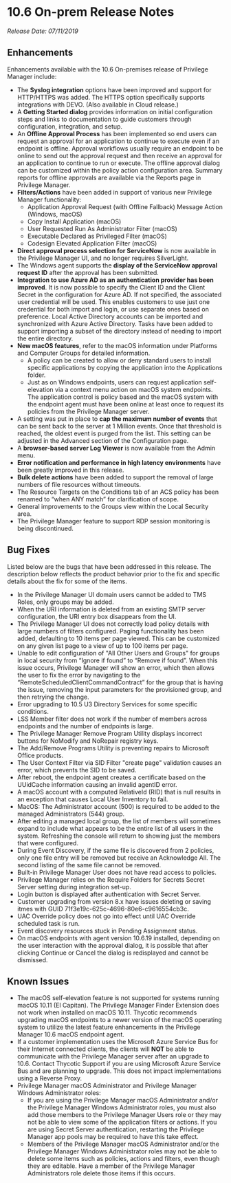[title]: # (10.6 On-prem)
[tags]: # (on-premises)
[priority]: # (30098)
# 10.6 On-prem Release Notes

_Release Date: 07/11/2019_

## Enhancements

Enhancements available with the 10.6 On-premises release of Privilege Manager include:

* The __Syslog integration__ options have been improved and support for HTTP/HTTPS was added. The HTTPS option specifically supports integrations with DEVO. (Also available in Cloud release.)
* A __Getting Started dialog__ provides information on initial configuration steps and links to documentation to guide customers through configuration, integration, and setup.
* An __Offline Approval Process__ has been implemented so end users can request an approval for an application to continue to execute even if an endpoint is offline. Approval workflows usually require an endpoint to be online to send out the approval request and then receive an approval for an application to continue to run or execute. The offline approval dialog can be customized within the policy action configuration area. Summary reports for offline approvals are available via the Reports page in Privilege Manager.
* __Filters/Actions__ have been added in support of various new Privilege Manager functionality:
  * Application Approval Request (with Offline Fallback) Message Action (Windows, macOS)
  * Copy Install Application (macOS)
  * User Requested Run As Administrator Filter (macOS)
  * Executable Declared as Privileged Filter (macOS)
  * Codesign Elevated Application Filter (macOS)
* __Direct approval process selection for ServiceNow__ is now available in the Privilege Manager UI, and no longer requires SilverLight.
* The Windows agent supports the __display of the ServiceNow approval request ID__ after the approval has been submitted.
* __Integration to use Azure AD as an authentication provider has been improved__. It is now possible to specify the Client ID and the Client Secret in the configuration for Azure AD. If not specified, the associated user credential will be used. This enables customers to use just one credential for both import and login, or use separate ones based on preference. Local Active Directory accounts can be imported and synchronized with Azure Active Directory. Tasks have been added to support importing a subset of the directory instead of needing to import the entire directory.
* __New macOS features__, refer to the macOS information under Platforms and Computer Groups for detailed information.
  * A policy can be created to allow or deny standard users to install specific applications by copying the application into the Applications folder.
  * Just as on Windows endpoints, users can request application self-elevation via a context menu action on macOS system endpoints. The application control is policy based and the macOS system with the endpoint agent must have been online at least once to request its policies from the Privilege Manager server.
* A setting was put in place to **cap the maximum number of events** that can be sent back to the server at 1 Million events. Once that threshold is reached, the oldest event is purged from the list. This setting can be adjusted in the Advanced section of the Configuration page.
* A __browser-based server Log Viewer__ is now available from the Admin menu.
* __Error notification and performance in high latency environments__ have been greatly improved in this release.
* __Bulk delete actions__ have been added to support the removal of large numbers of file resources without timeouts.
* The Resource Targets on the Conditions tab of an ACS policy has been renamed to “when ANY match” for clarification of scope.
* General improvements to the Groups view within the Local Security area.
* The Privilege Manager feature to support RDP session monitoring is being discontinued.

## Bug Fixes

Listed below are the bugs that have been addressed in this release. The description below reflects the product behavior prior to the fix and specific details about the fix for some of the items.

* In the Privilege Manager UI domain users cannot be added to TMS Roles, only groups may be added.
* When the URI information is deleted from an existing SMTP server configuration, the URI entry box disappears from the UI.
* The Privilege Manager UI does not correctly load policy details with large numbers of filters configured. Paging functionality has been added, defaulting to 10 items per page viewed. This can be customized on any given list page to a view of up to 100 items per page.
* Unable to edit configuration of "All Other Users and Groups" for groups in local security from “Ignore if found” to “Remove if found”. When this issue occurs, Privilege Manager will show an error, which then allows the user to fix the error by navigating to the “RemoteScheduledClientCommandContract” for the group that is having the issue, removing the input parameters for the provisioned group, and then retrying the change.
* Error upgrading to 10.5 U3 Directory Services for some specific conditions.
* LSS Member filter does not work if the number of members across endpoints and the number of endpoints is large.
* The Privilege Manager Remove Program Utility displays incorrect buttons for NoModify and NoRepair registry keys.
* The Add/Remove Programs Utility is preventing repairs to Microsoft Office products.
* The User Context Filter via SID Filter "create page" validation causes an error, which prevents the SID to be saved.
* After reboot, the endpoint agent creates a certificate based on the UUidCache information causing an invalid agentID error.
* A macOS account with a computed RelativeId (RID) that is null results in an exception that causes Local User Inventory to fail.
* MacOS: The Administrator account (500) is required to be added to the managed Administrators (544) group.
* After editing a managed local group, the list of members will sometimes expand to include what appears to be the entire list of all users in the system. Refreshing the console will return to showing just the members that were configured.
* During Event Discovery, if the same file is discovered from 2 policies, only one file entry will be removed but receive an Acknowledge All. The second listing of the same file cannot be removed.
* Built-in Privilege Manager User does not have read access to policies.
* Privilege Manager relies on the Require Folders for Secrets Secret Server setting during integration set-up.
* Login button is displayed after authentication with Secret Server.
* Customer upgrading from version 8.x have issues deleting or saving itmes with GUID 71f3e19c-625c-4696-80e6-c9616554cb3c.
* UAC Override policy does not go into effect until UAC Override scheduled task is run.
* Event discovery resources stuck in Pending Assignment status.
* On macOS endpoints with agent version 10.6.19 installed, depending on the user interaction with the approval dialog, it is possible that after clicking Continue or Cancel the dialog is redisplayed and cannot be dismissed.

## Known Issues

* The macOS self-elevation feature is not supported for systems running macOS 10.11 (El Capitan). The Privilege Manager Finder Extension does not work when installed on macOS 10.11. Thycotic recommends upgrading macOS endpoints to a newer version of the macOS operating system to utilize the latest feature enhancements in the Privilege Manager 10.6 macOS endpoint agent.
* If a customer implementation uses the Microsoft Azure Service Bus for their Internet connected clients, the clients will __NOT__ be able to communicate with the Privilege Manager server after an upgrade to 10.6. Contact Thycotic Support if you are using Microsoft Azure Service Bus and are planning to upgrade. This does not impact implementations using a Reverse Proxy.
* Privilege Manager macOS Administrator and Privilege Manager Windows Administrator roles: 
  * If you are using the Privilege Manager macOS Administrator and/or the Privilege Manager Windows Administrator roles, you must also add those members to the Privilege Manager Users role or they may not be able to view some of the application filters or actions. If you are using Secret Server authentication, restarting the Privilege Manager app pools may be required to have this take effect.
  * Members of the Privilege Manager macOS Administrator and/or the Privilege Manager Windows Administrator roles may not be able to delete some items such as policies, actions and filters, even though they are editable. Have a member of the Privilege Manager Administrators role delete those items if this occurs.
